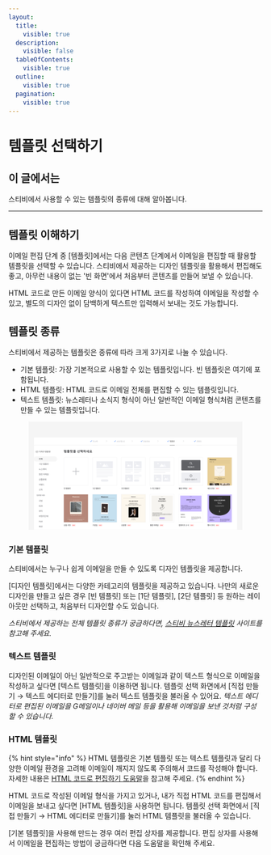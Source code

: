 ```yaml
---
layout:
  title:
    visible: true
  description:
    visible: false
  tableOfContents:
    visible: true
  outline:
    visible: true
  pagination:
    visible: true
---
```


# 템플릿 선택하기

## 이 글에서는

스티비에서 사용할 수 있는 템플릿의 종류에 대해 알아봅니다.&#x20;

***

## 템플릿 이해하기 <a href="#understanding" id="understanding"></a>

이메일 편집 단계 중 \[템플릿]에서는 다음 콘텐츠 단계에서 이메일을 편집할 때 활용할 템플릿을 선택할 수 있습니다. 스티비에서 제공하는 디자인 템플릿을 활용해서 편집해도 좋고, 아무런 내용이 없는 '빈 화면'에서 처음부터 콘텐츠를 만들어 보낼 수 있습니다.  &#x20;

HTML 코드로 만든 이메일 양식이 있다면 HTML 코드를 작성하여 이메일을 작성할 수 있고, 별도의 디자인 없이 담백하게 텍스트만 입력해서 보내는 것도 가능합니다.



## 템플릿 종류

스티비에서 제공하는 템플릿은 종류에 따라 크게 3가지로 나눌 수 있습니다.

* 기본 템플릿: 가장 기본적으로 사용할 수 있는 템플릿입니다. 빈 템플릿은 여기에 포함됩니다.
* HTML 템플릿: HTML 코드로 이메일 전체를 편집할 수 있는 템플릿입니다.
* 텍스트 템플릿: 뉴스레터나 소식지 형식이 아닌 일반적인 이메일 형식처럼 콘텐츠를 만들 수 있는 템플릿입니다.

<figure><img src="../../.gitbook/assets/템플릿 (1).png" alt=""><figcaption></figcaption></figure>



### 기본 템플릿 <a href="#stibee-template" id="stibee-template"></a>

스티비에서는 누구나 쉽게 이메일을 만들 수 있도록 디자인 템플릿을 제공합니다.

\[디자인 템플릿]에서는 다양한 카테고리의 템플릿을 제공하고 있습니다. 나만의 새로운 디자인을 만들고 싶은 경우 \[빈 템플릿] 또는 \[1단 템플릿], \[2단 템플릿] 등 원하는 레이아웃만 선택하고, 처음부터 디자인할 수도 있습니다.

_스티비에서 제공하는 전체 템플릿 종류가 궁금하다면,_ [_스티비 뉴스레터 템플릿_](https://template.stibee.com/) _사이트를 참고해 주세요._



### 텍스트 템플릿 <a href="#text" id="text"></a>

디자인된 이메일이 아닌 일반적으로 주고받는 이메일과 같이 텍스트 형식으로 이메일을 작성하고 싶다면 \[텍스트 템플릿]을 이용하면 됩니다. 템플릿 선택 화면에서 \[직접 만들기 → 텍스트 에디터로 만들기]를 눌러 텍스트 템플릿을 불러올 수 있어요. _텍스트 에디터로 편집된 이메일을 G메일이나 네이버 메일 등을 활용해 이메일을 보낸 것처럼 구성할 수 있습니다._



### HTML 템플릿 <a href="#html" id="html"></a>

{% hint style="info" %}
HTML 템플릿은 기본 템플릿 또는 텍스트 템플릿과 달리 다양한 이메일 환경을 고려해 이메일이 깨지지 않도록 주의해서 코드를 작성해야 합니다. 자세한 내용은 [HTML 코드로 편집하기 도움말](https://help.stibee.com/email/edit/html)을 참고해 주세요.
{% endhint %}

HTML 코드로 작성된 이메일 형식을 가지고 있거나, 내가 직접 HTML 코드를 편집해서 이메일을 보내고 싶다면 \[HTML 템플릿]을 사용하면 됩니다. 템플릿 선택 화면에서 \[직접 만들기 → HTML 에디터로 만들기]를 눌러 HTML 템플릿을 불러올 수 있습니다.



\[기본 템플릿]을 사용해 만드는 경우 여러 편집 상자를 제공합니다. 편집 상자를 사용해서 이메일을 편집하는 방법이 궁금하다면 다음 도움말을 확인해 주세요.
